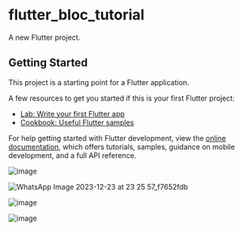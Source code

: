 # flutter_bloc_tutorial

A new Flutter project.

## Getting Started

This project is a starting point for a Flutter application.

A few resources to get you started if this is your first Flutter project:

- [Lab: Write your first Flutter app](https://docs.flutter.dev/get-started/codelab)
- [Cookbook: Useful Flutter samples](https://docs.flutter.dev/cookbook)

For help getting started with Flutter development, view the
[online documentation](https://docs.flutter.dev/), which offers tutorials,
samples, guidance on mobile development, and a full API reference.

![image](https://github.com/avinashmaurya19/bloc-shopping-cart-and-whishlist/assets/78351524/dc7c41d1-9105-44dd-acc4-fb7cd5f588a0)

![WhatsApp Image 2023-12-23 at 23 25 57_f7652fdb](https://github.com/avinashmaurya19/bloc-shopping-cart-and-whishlist/assets/78351524/4310f866-3202-451f-89db-8836636d9afc)


![image](https://github.com/avinashmaurya19/bloc-shopping-cart-and-whishlist/assets/78351524/ea9726ed-bcbc-4cea-9a0c-58a312552d35)

![image](https://github.com/avinashmaurya19/bloc-shopping-cart-and-whishlist/assets/78351524/4c3373f0-e53c-495f-8b14-9c12c20237c4)

